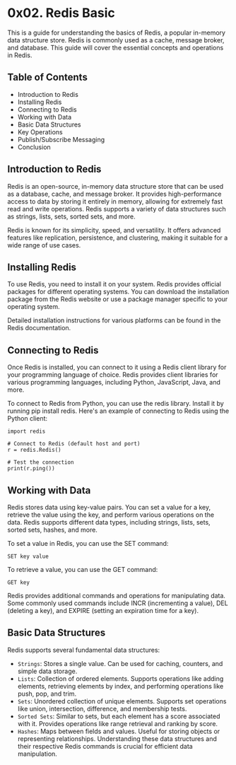 # 0x02. Redis Basic
This is a guide for understanding the basics of Redis, a popular in-memory data structure store. Redis is commonly used as a cache, message broker, and database. This guide will cover the essential concepts and operations in Redis.

## Table of Contents
- Introduction to Redis
- Installing Redis
- Connecting to Redis
- Working with Data
- Basic Data Structures
- Key Operations
- Publish/Subscribe Messaging
- Conclusion

## Introduction to Redis
Redis is an open-source, in-memory data structure store that can be used as a database, cache, and message broker. It provides high-performance access to data by storing it entirely in memory, allowing for extremely fast read and write operations. Redis supports a variety of data structures such as strings, lists, sets, sorted sets, and more.

Redis is known for its simplicity, speed, and versatility. It offers advanced features like replication, persistence, and clustering, making it suitable for a wide range of use cases.

## Installing Redis
To use Redis, you need to install it on your system. Redis provides official packages for different operating systems. You can download the installation package from the Redis website or use a package manager specific to your operating system.

Detailed installation instructions for various platforms can be found in the Redis documentation.

## Connecting to Redis
Once Redis is installed, you can connect to it using a Redis client library for your programming language of choice. Redis provides client libraries for various programming languages, including Python, JavaScript, Java, and more.

To connect to Redis from Python, you can use the redis library. Install it by running pip install redis. Here's an example of connecting to Redis using the Python client:
```
import redis

# Connect to Redis (default host and port)
r = redis.Redis()

# Test the connection
print(r.ping())
```
## Working with Data
Redis stores data using key-value pairs. You can set a value for a key, retrieve the value using the key, and perform various operations on the data. Redis supports different data types, including strings, lists, sets, sorted sets, hashes, and more.

To set a value in Redis, you can use the SET command:
```
SET key value
```
To retrieve a value, you can use the GET command:
```
GET key
```
Redis provides additional commands and operations for manipulating data. Some commonly used commands include INCR (incrementing a value), DEL (deleting a key), and EXPIRE (setting an expiration time for a key).

## Basic Data Structures
Redis supports several fundamental data structures:

- `Strings`: Stores a single value. Can be used for caching, counters, and simple data storage.
- `Lists`: Collection of ordered elements. Supports operations like adding elements, retrieving elements by index, and performing operations like push, pop, and trim.
- `Sets`: Unordered collection of unique elements. Supports set operations like union, intersection, difference, and membership tests.
- `Sorted Sets`: Similar to sets, but each element has a score associated with it. Provides operations like range retrieval and ranking by score.
- `Hashes`: Maps between fields and values. Useful for storing objects or representing relationships.
Understanding these data structures and their respective Redis commands is crucial for efficient data manipulation.
